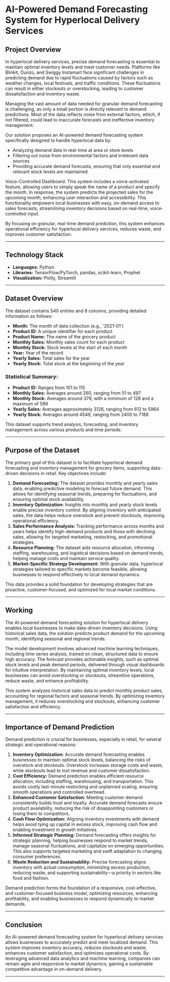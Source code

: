 # AI-Powered Demand Forecasting System for Hyperlocal Delivery Services

## Project Overview
In hyperlocal delivery services, precise demand forecasting is essential to maintain optimal inventory levels and meet customer needs. Platforms like Blinkit, Dunzo, and Swiggy Instamart face significant challenges in predicting demand due to rapid fluctuations caused by factors such as weather changes, local festivals, and traffic conditions. These fluctuations can result in either stockouts or overstocking, leading to customer dissatisfaction and inventory waste.

Managing the vast amount of data needed for granular demand forecasting is challenging, as only a small portion is directly relevant to demand predictions. Most of the data reflects noise from external factors, which, if not filtered, could lead to inaccurate forecasts and ineffective inventory management.

Our solution proposes an AI-powered demand forecasting system specifically designed to handle hyperlocal data by:
- Analyzing demand data in real-time at area or store levels
- Filtering out noise from environmental factors and irrelevant data sources
- Providing accurate demand forecasts, ensuring that only essential and relevant stock levels are maintained

Voice-Controlled Dashboard: This system includes a voice-activated feature, allowing users to simply speak the name of a product and specify the month. In response, the system predicts the projected sales for the upcoming month, enhancing user interaction and accessibility. This functionality empowers local businesses with easy, on-demand access to sales forecasts, streamlining inventory decisions based on real-time, voice-controlled input.

By focusing on granular, real-time demand prediction, this system enhances operational efficiency for hyperlocal delivery services, reduces waste, and improves customer satisfaction.

---

## Technology Stack
- **Languages:** Python
- **Libraries:** TensorFlow/PyTorch, pandas, scikit-learn, Prophet
- **Visualization:** Plotly, Streamlit

---

## Dataset Overview
The dataset contains 540 entries and 8 columns, providing detailed information as follows:
- **Month:** The month of data collection (e.g., '2021-01')
- **Product ID:** A unique identifier for each product
- **Product Name:** The name of the grocery product
- **Monthly Sales:** Monthly sales count for each product
- **Monthly Stock:** Stock levels at the start of each month
- **Year:** Year of the record
- **Yearly Sales:** Total sales for the year
- **Yearly Stock:** Total stock at the beginning of the year

### Statistical Summary:
- **Product ID:** Ranges from 101 to 115
- **Monthly Sales:** Averages around 260, ranging from 51 to 497
- **Monthly Stock:** Averages around 379, with a minimum of 128 and a maximum of 599
- **Yearly Sales:** Averages approximately 3126, ranging from 612 to 5964
- **Yearly Stock:** Averages around 4549, ranging from 2400 to 7188

This dataset supports trend analysis, forecasting, and inventory management across various products and time periods.

---

## Purpose of the Dataset
The primary goal of this dataset is to facilitate hyperlocal demand forecasting and inventory management for grocery items, supporting data-driven decisions in retail. Key objectives include:

1. **Demand Forecasting:** The dataset provides monthly and yearly sales data, enabling predictive modeling to forecast future demand. This allows for identifying seasonal trends, preparing for fluctuations, and ensuring optimal stock availability.
2. **Inventory Optimization:** Insights into monthly and yearly stock levels enable precise inventory control. By aligning inventory with anticipated sales, the data helps reduce overstock and prevent stockouts, improving operational efficiency.
3. **Sales Performance Analysis:** Tracking performance across months and years helps identify high-demand products and those with declining sales, allowing for targeted marketing, restocking, and promotional strategies.
4. **Resource Planning:** The dataset aids resource allocation, informing staffing, warehousing, and logistical decisions based on demand trends, helping manage costs and maintain service quality.
5. **Market-Specific Strategy Development:** With granular data, hyperlocal strategies tailored to specific markets become feasible, allowing businesses to respond effectively to local demand dynamics.

This data provides a solid foundation for developing strategies that are proactive, customer-focused, and optimized for local market conditions.

---

## Working
The AI-powered demand forecasting solution for hyperlocal delivery enables local businesses to make data-driven inventory decisions. Using historical sales data, the solution predicts product demand for the upcoming month, identifying seasonal and regional trends.

The model development involves advanced machine learning techniques, including time series analysis, trained on clean, structured data to ensure high accuracy. The forecast provides actionable insights, such as optimal stock levels and peak demand periods, delivered through visual dashboards for intuitive interpretation. By maintaining optimal inventory levels, local businesses can avoid overstocking or stockouts, streamline operations, reduce waste, and enhance profitability.

This system analyzes historical sales data to predict monthly product sales, accounting for regional factors and seasonal trends. By optimizing inventory management, it reduces overstocking and stockouts, enhancing customer satisfaction and efficiency.

---

## Importance of Demand Prediction
Demand prediction is crucial for businesses, especially in retail, for several strategic and operational reasons:

1. **Inventory Optimization:** Accurate demand forecasting enables businesses to maintain optimal stock levels, balancing the risks of overstock and stockouts. Overstock increases storage costs and waste, while stockouts lead to lost revenue and customer dissatisfaction.
2. **Cost Efficiency:** Demand prediction enables efficient resource allocation, including staffing, warehousing, and transportation. This avoids costly last-minute restocking and unplanned scaling, ensuring smooth operations and controlled overhead.
3. **Enhanced Customer Satisfaction:** Meeting customer demand consistently builds trust and loyalty. Accurate demand forecasts ensure product availability, reducing the risk of disappointing customers or losing them to competitors.
4. **Cash Flow Optimization:** Aligning inventory investments with demand helps avoid tying up capital in excess stock, improving cash flow and enabling investment in growth initiatives.
5. **Informed Strategic Planning:** Demand forecasting offers insights for strategic planning, helping businesses respond to market trends, manage seasonal fluctuations, and capitalize on emerging opportunities. This also supports targeted marketing and swift adaptation to changing consumer preferences.
6. **Waste Reduction and Sustainability:** Precise forecasting aligns inventory with actual consumption, minimizing excess production, reducing waste, and supporting sustainability—a priority in sectors like food and fashion.

Demand prediction forms the foundation of a responsive, cost-effective, and customer-focused business model, optimizing resources, enhancing profitability, and enabling businesses to respond dynamically to market demands.

---

## Conclusion
An AI-powered demand forecasting system for hyperlocal delivery services allows businesses to accurately predict and meet localized demand. This system improves inventory accuracy, reduces stockouts and waste, enhances customer satisfaction, and optimizes operational costs. By leveraging advanced data analytics and machine learning, companies can remain agile and responsive to market dynamics, gaining a sustainable competitive advantage in on-demand delivery.

---


